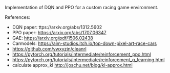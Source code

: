 Implementation of DQN and PPO for a custom racing game environment.

References:
- DQN paper: ttps://arxiv.org/abs/1312.5602
- PPO paper: https://arxiv.org/abs/1707.06347
- GAE: https://arxiv.org/pdf/1506.02438
- Carmodels: https://aim-studios.itch.io/top-down-pixel-art-race-cars
- https://github.com/vwxyzjn/cleanrl
- https://pytorch.org/tutorials/intermediate/reinforcement_ppo.html
- https://pytorch.org/tutorials/intermediate/reinforcement_q_learning.html
- calculate approx_kl http://joschu.net/blog/kl-approx.html